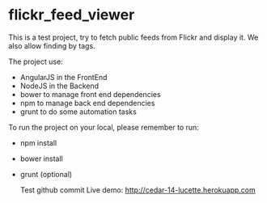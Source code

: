 # flickr_feed_viewer

This is a test project, try to fetch public feeds from Flickr and display it. We also allow finding by tags.

The project use:
+ AngularJS in the FrontEnd
+ NodeJS in the Backend
+ bower to manage front end dependencies
+ npm to manage back end dependencies
+ grunt to do some automation tasks

To run the project on your local, please remember to run:

+ npm install
+ bower install
+ grunt (optional)

    Test github commit
Live demo:
http://cedar-14-lucette.herokuapp.com
